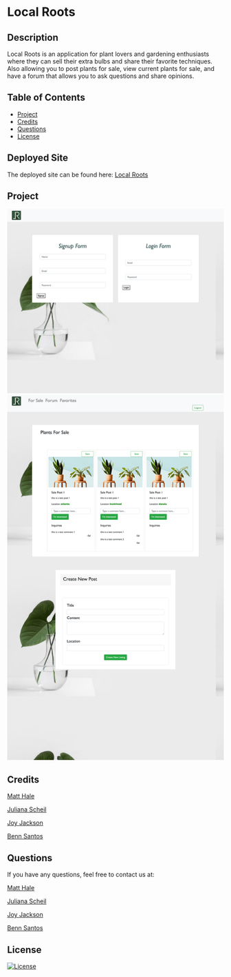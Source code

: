 # Local Roots
## Description
Local Roots is an application for plant lovers and gardening enthusiasts where they can sell their extra bulbs and share their favorite techniques. Also allowing you to post plants for sale, view current plants for sale, and have a forum that allows you to ask questions and share opinions. 

## Table of Contents
  * [Project ](#project)
  * [Credits](#credits)
  * [Questions](#questions)
  * [License](#license)

## Deployed Site
The deployed site can be found here: [Local Roots](https://peaceful-dawn-19611.herokuapp.com/)

## Project 

![App Screenshot](images/login.png)
![App Screenshot](images/forsale.png)

## Credits

[Matt Hale](https://github.com/matthale11)

[Juliana Scheil](https://github.com/julesscheil)

[Joy Jackson](https://github.com/Joydotcom)

[Benn Santos](https://github.com/bennsantos20)

## Questions 

If you have any questions, feel free to contact us at:

[Matt Hale](https://www.linkedin.com/in/matthewshale/)

[Juliana Scheil](https://www.linkedin.com/in/juliana-scheil/)

[Joy Jackson](https://www.linkedin.com/in/joysjackson/)

[Benn Santos](https://www.linkedin.com/in/benjamin-santos-0b6635208/)

## License
  [![License](https://img.shields.io/badge/License-Apache%202.0-blue.svg)](https://opensource.org/licenses/Apache-2.0)